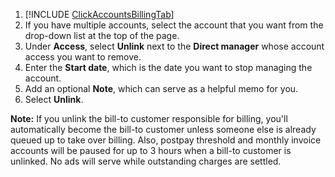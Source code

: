 1. [!INCLUDE [ClickAccountsBillingTab](./ClickAccountsBillingTab.md)]
1. If you have multiple accounts, select the account that you want from the drop-down list at the top of the page.
1. Under **Access**, select **Unlink** next to the **Direct manager** whose account access you want to remove.
1. Enter the **Start date**, which is the date you want to stop managing the account.
1. Add an optional **Note**, which can serve as a helpful memo for you.
1. Select **Unlink**.

**Note:**  If you unlink the bill-to customer responsible for billing, you'll automatically become the bill-to customer unless someone else is already queued up to take over billing. Also, postpay threshold and monthly invoice accounts will be paused for up to 3 hours when a bill-to customer is unlinked. No ads will serve while outstanding charges are settled.


